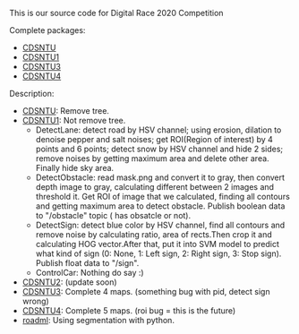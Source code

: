 This is our source code for Digital Race 2020 Competition

Complete packages:
+ [CDSNTU](cdsntu)
+ [CDSNTU1](cdsntu1)
+ [CDSNTU3](cdsntu3)
+ [CDSNTU4](cdsntu4)

Description:
+ [CDSNTU](cdsntu): Remove tree.
+ [CDSNTU1](cdsntu1): Not remove tree.
  - DetectLane: detect road by HSV channel; using erosion, dilation to denoise pepper and salt noises; get ROI(Region of interest) by 4 points and 6 points; detect snow by HSV channel and hide 2 sides; remove noises by getting maximum area and delete other area. Finally hide sky area.  
  - DetectObstacle: read mask.png and convert it to gray, then convert depth image to gray, calculating different between 2 images and threshold it. Get ROI of image that we calculated, finding all contours and getting maximum area to detect obstacle. Publish boolean data to "/obstacle" topic ( has obsatcle or not).  
  - DetectSign: detect blue color by HSV channel, find all contours and remove noise by calculating ratio, area of rects.Then crop it and calculating HOG vector.After that, put it into SVM model to predict what kind of sign (0: None, 1: Left sign, 2: Right sign, 3: Stop sign). Publish float data to "/sign".  
  - ControlCar: Nothing do say :)  
+ [CDSNTU2](cdsntu2): (update soon)
+ [CDSNTU3](cdsntu3): Complete 4 maps. (something bug with pid, detect sign wrong)
+ [CDSNTU4](cdsntu4): Complete 5 maps. (roi bug = this is the future)
+ [roadml](roadml): Using segmentation with python.


